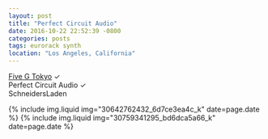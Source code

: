 ```yaml
---
layout: post
title: "Perfect Circuit Audio"
date: 2016-10-22 22:52:39 -0800
categories: posts
tags: eurorack synth
location: "Los Angeles, California"
---
```


<a href="/posts/2016/03/09/five-g-tokyo.html">Five G Tokyo</a> &#x2713;<br />
Perfect Circuit Audio &#x2713;<br />
SchneidersLaden

{% include img.liquid img="30642762432_6d7ce3ea4c_k" date=page.date %}
{% include img.liquid img="30759341295_bd6dca5a66_k" date=page.date %}
